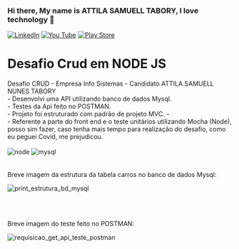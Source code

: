 ### Hi there, My name is ATTILA  SAMUELL TABORY, I love technology 👋

[![LinkedIn ](https://img.shields.io/badge/LinkedIn-0077B5?style=for-the-badge&logo=linkedin&logoColor=white)](https://www.linkedin.com/in/attila-samuell-98291216b/)
[![You Tube](https://img.shields.io/badge/YouTube-FF0000?style=for-the-badge&logo=youtube&logoColor=white)](https://www.youtube.com/channel/UCuX9fZZa3eR4LACYTPVZg5A/videos)
[![Play Store](https://img.shields.io/badge/Google_Play-414141?style=for-the-badge&logo=google-play&logoColor=white)](https://play.google.com/store/apps/details?id=attila.QRCodeGeradorLeitor)


<h1>  Desafio Crud em NODE JS </h1>
Desafio CRUD - Empresa Info Sistemas - Candidato ATTILA SAMUELL NUNES TABORY 
<br>
- Desenvolvi uma API utilizando banco de dados Mysql.
<br>
- Testes da Api feito no POSTMAN.
<br>
- Projeto foi estruturado com padrão de projeto MVC.
- <br>
- Referente a parte do front end e o  teste unitários utilizando Mocha (Node), posso sim fazer, caso tenha mais tempo para realização do desafio, como eu peguei Covid, me prejudicou.

<div style="display:inline_block"><br/>
  <img align"center" alt="node" src="https://img.shields.io/badge/Node.js-43853D?style=for-the-badge&logo=node.js&logoColor=white"/>
  <img align"center" alt="mysql" src="https://img.shields.io/badge/MySQL-00000F?style=for-the-badge&logo=mysql&logoColor=white"/>
  
 
</div>

<br>
<br>
Breve imagem da estrutura da tabela carros no banco de dados Mysql:

![print_estrutura_bd_mysql](https://user-images.githubusercontent.com/76443540/160224698-9db6ce00-fb76-4341-af5c-125a0eb3ef2d.png)

<br>
<br>



Breve imagem do teste feito no POSTMAN:



![requisicao_get_api_teste_postman](https://user-images.githubusercontent.com/76443540/160224494-6f6fed3c-e8b8-4435-a542-4d713f1efad2.png)
